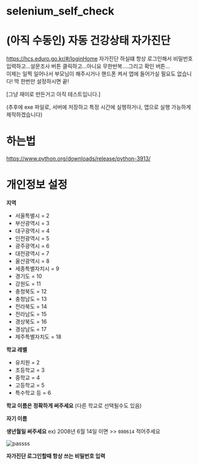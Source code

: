 # selenium_self_check

# (아직 수동인) 자동 건강상태 자가진단
https://hcs.eduro.go.kr/#/loginHome
자가진단 하실떄 항상 로그인해서 비밀번호 입력하고...설문조사 버튼 클릭하고...아니요 무한반복....그리고 확인 버튼...\
이제는 일찍 일어나서 부모님이 해주시거나 핸드폰 켜서 앱에 들어가실 필요도 없습니다!
딱 한번만 설정하시면 끝!

[그냥 재미로 만든거고 아직 테스트입니다.]

(추후에 exe 파일로, 서버에 저장하고 특정 시간에 실행하거나, 앱으로 실행 가능하게 제작하겠습니다)

# 하는법

https://www.python.org/downloads/release/python-3913/


# 개인정보 설정
**지역**
- 서울특별시 = 2
- 부산광역시 = 3
- 대구광역시 = 4
- 인천광역시 = 5
- 광주광역시 = 6
- 대전광역시 = 7
- 울산광역시 = 8
- 세종특별자치시 = 9
- 경기도 = 10
- 강원도 = 11
- 충청북도 = 12
- 충청남도 = 13
- 전라북도 = 14
- 전라남도 = 15
- 경상북도 = 16
- 경상남도 = 17
- 제주특별자치도 = 18

**학교 레벨**
- 유치원 = 2
- 초등학교 = 3
- 중학교 = 4
- 고등학교 = 5
- 특수학교 등 = 6

**학교 이름은 정확하게 써주세요** (다른 학교로 선택될수도 있음)

**자기 이름**

**생년월일 써주세요** ex) 2008년 6월 14일 이면 >> `080614` 적어주세요

![passss](https://user-images.githubusercontent.com/61219866/189305084-e970eb47-37f0-484f-91d4-e8d396d370f8.png)

**자가진단 로그인할때 항상 쓰는 비밀번호 입력**


